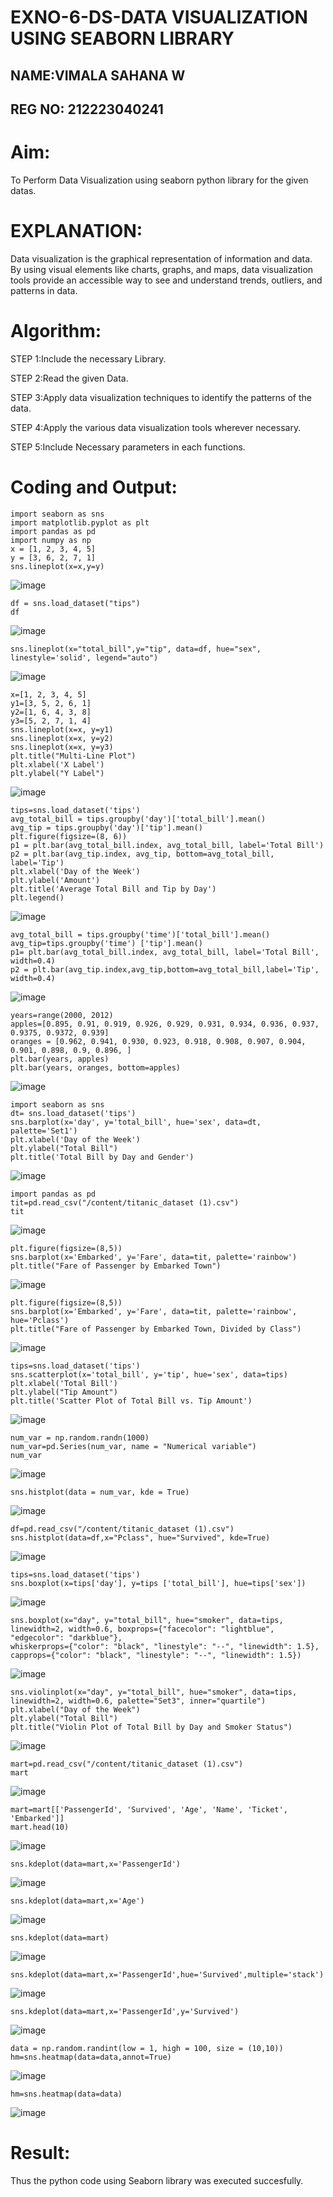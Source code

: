 # EXNO-6-DS-DATA VISUALIZATION USING SEABORN LIBRARY
## NAME:VIMALA SAHANA W
## REG NO: 212223040241
# Aim:
  To Perform Data Visualization using seaborn python library for the given datas.

# EXPLANATION:
Data visualization is the graphical representation of information and data. By using visual elements like charts, graphs, and maps, data visualization tools provide an accessible way to see and understand trends, outliers, and patterns in data.

# Algorithm:
STEP 1:Include the necessary Library.

STEP 2:Read the given Data.

STEP 3:Apply data visualization techniques to identify the patterns of the data.

STEP 4:Apply the various data visualization tools wherever necessary.

STEP 5:Include Necessary parameters in each functions.

# Coding and Output:
```
import seaborn as sns
import matplotlib.pyplot as plt
import pandas as pd
import numpy as np
x = [1, 2, 3, 4, 5]
y = [3, 6, 2, 7, 1]
sns.lineplot(x=x,y=y)
```
![image](https://github.com/user-attachments/assets/2465d3c8-081f-4236-ba59-63d4ac738d77)
```
df = sns.load_dataset("tips")
df
```
![image](https://github.com/user-attachments/assets/a605f7c8-e060-4e61-a42c-eea2e20eb0f9)
```
sns.lineplot(x="total_bill",y="tip", data=df, hue="sex", linestyle='solid', legend="auto")
```
![image](https://github.com/user-attachments/assets/50798c5e-d0e5-4a4e-a5ab-3afcbd3b2426)
```
x=[1, 2, 3, 4, 5]
y1=[3, 5, 2, 6, 1]
y2=[1, 6, 4, 3, 8]
y3=[5, 2, 7, 1, 4]
sns.lineplot(x=x, y=y1)
sns.lineplot(x=x, y=y2)
sns.lineplot(x=x, y=y3)
plt.title("Multi-Line Plot")
plt.xlabel('X Label')
plt.ylabel("Y Label")
```
![image](https://github.com/user-attachments/assets/0a2bd0f9-bd6b-4b88-8c05-33e8fba38d6d)
```
tips=sns.load_dataset('tips')
avg_total_bill = tips.groupby('day')['total_bill'].mean()
avg_tip = tips.groupby('day')['tip'].mean()
plt.figure(figsize=(8, 6))
p1 = plt.bar(avg_total_bill.index, avg_total_bill, label='Total Bill')
p2 = plt.bar(avg_tip.index, avg_tip, bottom=avg_total_bill, label='Tip')
plt.xlabel('Day of the Week')
plt.ylabel('Amount')
plt.title('Average Total Bill and Tip by Day')
plt.legend()
```
![image](https://github.com/user-attachments/assets/0a2cec63-8ea3-4b93-89f5-141ea369ac0e)
```
avg_total_bill = tips.groupby('time')['total_bill'].mean()
avg_tip=tips.groupby('time') ['tip'].mean()
p1= plt.bar(avg_total_bill.index, avg_total_bill, label='Total Bill', width=0.4)
p2 = plt.bar(avg_tip.index,avg_tip,bottom=avg_total_bill,label='Tip', width=0.4)
```
![image](https://github.com/user-attachments/assets/92d714bd-7d84-44ea-bd2b-cf910e4ea490)
```
years=range(2000, 2012)
apples=[0.895, 0.91, 0.919, 0.926, 0.929, 0.931, 0.934, 0.936, 0.937, 0.9375, 0.9372, 0.939]
oranges = [0.962, 0.941, 0.930, 0.923, 0.918, 0.908, 0.907, 0.904, 0.901, 0.898, 0.9, 0.896, ]
plt.bar(years, apples)
plt.bar(years, oranges, bottom=apples)
```
![image](https://github.com/user-attachments/assets/e326d6ca-a820-408d-926f-7f1daa511f15)
```
import seaborn as sns
dt= sns.load_dataset('tips')
sns.barplot(x='day', y='total_bill', hue='sex', data=dt, palette='Set1')
plt.xlabel('Day of the Week')
plt.ylabel("Total Bill")
plt.title('Total Bill by Day and Gender')
```
![image](https://github.com/user-attachments/assets/2156e803-3429-44b8-92aa-cc12336726e1)
```
import pandas as pd
tit=pd.read_csv("/content/titanic_dataset (1).csv")
tit
```
![image](https://github.com/user-attachments/assets/fe03d052-d228-4d80-8a91-8fd96a736fab)
```
plt.figure(figsize=(8,5))
sns.barplot(x='Embarked', y='Fare', data=tit, palette='rainbow')
plt.title("Fare of Passenger by Embarked Town")
```
![image](https://github.com/user-attachments/assets/3146c045-4c3c-435e-865f-e375666afaae)
```
plt.figure(figsize=(8,5))
sns.barplot(x='Embarked', y='Fare', data=tit, palette='rainbow', hue='Pclass')
plt.title("Fare of Passenger by Embarked Town, Divided by Class")
```
![image](https://github.com/user-attachments/assets/858256b4-3a6a-43f4-9566-2fec8117bff7)
```
tips=sns.load_dataset('tips')
sns.scatterplot(x='total_bill', y='tip', hue='sex', data=tips)
plt.xlabel('Total Bill')
plt.ylabel("Tip Amount")
plt.title('Scatter Plot of Total Bill vs. Tip Amount')
```
![image](https://github.com/user-attachments/assets/2b174ace-acd4-43ff-8388-33f3cd90baa1)
```
num_var = np.random.randn(1000)
num_var=pd.Series(num_var, name = "Numerical variable")
num_var
```
![image](https://github.com/user-attachments/assets/ace58244-91cb-4f17-9092-b311fe2b0397)
```
sns.histplot(data = num_var, kde = True)
```
![image](https://github.com/user-attachments/assets/2268b397-1f81-43ab-9954-ab80906d8751)
```
df=pd.read_csv("/content/titanic_dataset (1).csv")
sns.histplot(data=df,x="Pclass", hue="Survived", kde=True)
```
![image](https://github.com/user-attachments/assets/e69ee98a-ef28-4e93-88e5-2a43078e619f)
```
tips=sns.load_dataset('tips')
sns.boxplot(x=tips['day'], y=tips ['total_bill'], hue=tips['sex'])
```
![image](https://github.com/user-attachments/assets/69a068e0-4c09-4a88-91de-152eb0b939cc)
```
sns.boxplot(x="day", y="total_bill", hue="smoker", data=tips, linewidth=2, width=0.6, boxprops={"facecolor": "lightblue", "edgecolor": "darkblue"},
whiskerprops={"color": "black", "linestyle": "--", "linewidth": 1.5}, capprops={"color": "black", "linestyle": "--", "linewidth": 1.5})
```
![image](https://github.com/user-attachments/assets/23ea16ee-ffcd-4919-ae9d-ecd49bfcd98c)
```
sns.violinplot(x="day", y="total_bill", hue="smoker", data=tips, linewidth=2, width=0.6, palette="Set3", inner="quartile")
plt.xlabel("Day of the Week")
plt.ylabel("Total Bill")
plt.title("Violin Plot of Total Bill by Day and Smoker Status")
```
![image](https://github.com/user-attachments/assets/ef72d568-3db0-4c2b-9b69-a2d53227fea1)
```
mart=pd.read_csv("/content/titanic_dataset (1).csv")
mart
```
![image](https://github.com/user-attachments/assets/37200c25-cc8f-445f-90bd-d6bfc7a578ec)
```
mart=mart[['PassengerId', 'Survived', 'Age', 'Name', 'Ticket', 'Embarked']]
mart.head(10)
```
![image](https://github.com/user-attachments/assets/4a08c881-30d9-48d8-ada3-da050a54d4a3)
```
sns.kdeplot(data=mart,x='PassengerId')
```
![image](https://github.com/user-attachments/assets/dae79246-7662-4429-bc1d-da6358c83e9c)
```
sns.kdeplot(data=mart,x='Age')
```
![image](https://github.com/user-attachments/assets/7e46335a-7947-445b-afeb-aa786be699b9)
```
sns.kdeplot(data=mart)
```
![image](https://github.com/user-attachments/assets/4c412e2c-eb9e-4f1c-b28c-00227eb1cab4)
```
sns.kdeplot(data=mart,x='PassengerId',hue='Survived',multiple='stack')
```
![image](https://github.com/user-attachments/assets/1fd780bd-9c22-4bb9-8eb0-d6a2e8523d25)
```
sns.kdeplot(data=mart,x='PassengerId',y='Survived')
```
![image](https://github.com/user-attachments/assets/bf327193-9014-4259-9a2f-4482073044cf)
```
data = np.random.randint(low = 1, high = 100, size = (10,10))
hm=sns.heatmap(data=data,annot=True)
```
![image](https://github.com/user-attachments/assets/5fed2f96-c722-4d17-8436-9592e3bede50)
```
hm=sns.heatmap(data=data)
```
![image](https://github.com/user-attachments/assets/066c2cbc-3df2-4f98-93ff-96f2ba55dd17)





























# Result:
 Thus the python code using Seaborn library was executed succesfully.
